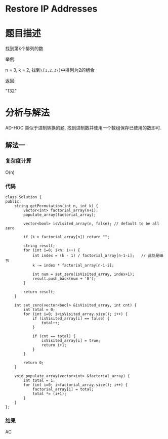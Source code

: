 Restore IP Addresses
======================================


题目描述
==================

找到第k个排列的数

举例:

n = 3, k = 2, 找到`\[1,2,3\]`中排列为2的组合


返回:

"132"



分析与解法
==================

AD-HOC 类似于进制转换的题, 找到进制数并使用一个数组保存已使用的数即可.

解法一
------------------

### 复杂度计算

O(n)

### 代码


```
class Solution {
public:
    string getPermutation(int n, int k) {
        vector<int> factorial_array(n+1);
        populate_array(factorial_array);
        
        vector<bool> isVisited_array(n, false); // default to be all zero
        
        if (k > factorial_array[n]) return "";
        
        string result;
        for (int i=0; i<n; i++) {
            int index = (k - 1) / factorial_array[n-1-i];   // 此处是细节
            k -= index * factorial_array[n-1-i];
            
            int num = set_zero(isVisited_array, index+1);
            result.push_back(num + '0');
        }
        
        return result;
    }
    
    int set_zero(vector<bool> &isVisited_array, int cnt) {
        int total = 0;
        for (int i=0; i<isVisited_array.size(); i++) {
            if (isVisited_array[i] == false) {
                total++;
            }
            
            if (cnt == total) {
                isVisited_array[i] = true;
                return i+1;
            }
        }
        
        return 0;
    }
    
    void populate_array(vector<int> &factorial_array) {
        int total = 1;
        for (int i=0; i<factorial_array.size(); i++) {
            factorial_array[i] = total;
            total *= (i+1);
        }
    }
};
```

### 结果   

AC


